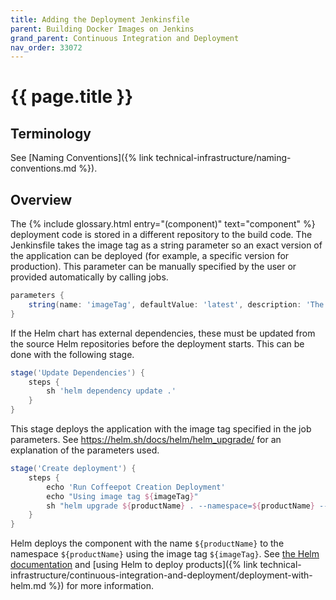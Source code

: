 ```yaml
---
title: Adding the Deployment Jenkinsfile
parent: Building Docker Images on Jenkins
grand_parent: Continuous Integration and Deployment
nav_order: 33072
---
```


# {{ page.title }}

## Terminology

See [Naming Conventions]({% link technical-infrastructure/naming-conventions.md %}).

## Overview

The  {% include glossary.html entry="(component)" text="component" %} deployment code is stored in a different repository to the build code.
The Jenkinsfile takes the image tag as a string parameter so an exact version of the application can be deployed (for example, a specific version for production).
This parameter can be manually specified by the user or provided automatically by calling jobs.

```groovy
parameters {
    string(name: 'imageTag', defaultValue: 'latest', description: 'The version of the application to deploy, default is latest if unspecified')
}
```

If the Helm chart has external dependencies, these must be updated from the source Helm repositories before the deployment starts. This can be done with the following stage.

```groovy
stage('Update Dependencies') {
    steps {
        sh 'helm dependency update .'
    }
}
```

This stage deploys the application with the image tag specified in the job parameters. See <https://helm.sh/docs/helm/helm_upgrade/> for an explanation of the parameters used.

```groovy
stage('Create deployment') {
    steps {
        echo 'Run Coffeepot Creation Deployment'
        echo "Using image tag ${imageTag}"
        sh "helm upgrade ${productName} . --namespace=${productName} --create-namespace --install --atomic --set image.tag=${imageTag}"
    }
}
```

Helm deploys the component with the name `${productName}` to the namespace `${productName}` using the image tag `${imageTag}`.
See [the Helm documentation](https://helm.sh/docs/) and
[using Helm to deploy products]({% link technical-infrastructure/continuous-integration-and-deployment/deployment-with-helm.md %})
for more information.
